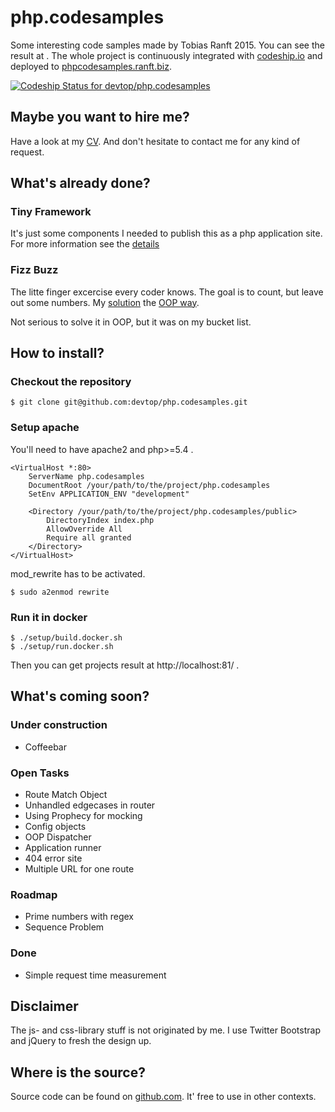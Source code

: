 # php.codesamples
Some interesting code samples made by Tobias Ranft 2015.
You can see the result at . 
The whole project is continuously integrated with [codeship.io](https://codeship.com/projects/75333) and deployed to [phpcodesamples.ranft.biz](http://phpcodesamples.ranft.biz).

[ ![Codeship Status for devtop/php.codesamples](https://codeship.com/projects/2e5f54a0-c9be-0132-efe0-76c03995407a/status?branch=master)](https://codeship.com/projects/75333)

## Maybe you want to hire me?
Have a look at my [CV](http://ranft.biz/cv/cv_en.php). 
And don't hesitate to contact me for any kind of request.

## What's already done?
### Tiny Framework
It's just some components I needed to publish this as a php application site.
For more information see the [details](https://github.com/devtop/php.codesamples/tree/master/src/Standard)

### Fizz Buzz
The litte finger excercise every coder knows. 
The goal is to count, but leave out some numbers.
My [solution](https://github.com/devtop/php.codesamples/blob/master/view/tasks/fizzbuzz.phtml) 
the [OOP way](https://github.com/devtop/php.codesamples/blob/master/src/Task/FizzBuzz/Number.php).

Not serious to solve it in OOP, but it was on my bucket list. 

## How to install?
### Checkout the repository
```
$ git clone git@github.com:devtop/php.codesamples.git
```
### Setup apache
You'll need to have apache2 and php>=5.4 .
```
<VirtualHost *:80>
    ServerName php.codesamples
    DocumentRoot /your/path/to/the/project/php.codesamples
    SetEnv APPLICATION_ENV "development"
    
    <Directory /your/path/to/the/project/php.codesamples/public>
        DirectoryIndex index.php
        AllowOverride All
        Require all granted
    </Directory>
</VirtualHost>
```

mod_rewrite has to be activated.
```
$ sudo a2enmod rewrite
```

### Run it in docker 
```
$ ./setup/build.docker.sh
$ ./setup/run.docker.sh
```

Then you can get projects result at http://localhost:81/ .

## What's coming soon?
### Under construction
* Coffeebar

### Open Tasks
* Route Match Object
* Unhandled edgecases in router
* Using Prophecy for mocking
* Config objects
* OOP Dispatcher
* Application runner
* 404 error site
* Multiple URL for one route

### Roadmap
* Prime numbers with regex
* Sequence Problem

### Done
* Simple request time measurement

## Disclaimer
The js- and css-library stuff is not originated by me.
I use Twitter Bootstrap and jQuery to fresh the design up.

## Where is the source?
Source code can be found on [github.com](https://github.com/devtop/php.codesamples).
It' free to use in other contexts.
